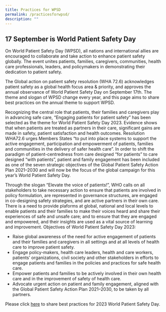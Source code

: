 ```yaml
---
title: Practices for WPSD
permalink: /practicesforwpsd/
description: ""
---
```

17 September is World Patient Safety Day
-------------------------------
On World Patient Safety Day (WPSD), all nations and international allies are encouraged to collaborate and take action to enhance patient safety globally. The event unites patients, families, caregivers, communities, health care professionals, leaders, and policymakers in demonstrating their dedication to patient safety.

The Global action on patient safety resolution (WHA 72.6) acknowledges patient safety as a global health focus area & priority, and approves the annual observance of World Patient Safety Day on September 17th. The theme and slogan of WPSD change every year, and this page aims to share best practices on the annual theme to support WPSD.

Recognizing the central role that patients, their families and caregivers play in advancing safe care, “Engaging patients for patient safety” has been selected as the theme for World Patient Safety Day 2023. Evidence shows that when patients are treated as partners in their care, significant gains are made in safety, patient satisfaction and health outcomes. Resolution WHA72.6 urges Members States “to put into place systems to support the active engagement, participation and empowerment of patients, families and communities in the delivery of safer health care”. In order to shift the paradigm of patient-centredness from care designed “for patients” to care designed “with patients”, patient and family engagement has been included as one of the seven strategic objectives of the Global Patient Safety Action Plan 2021–2030 and will now be the focus of the global campaign for this year’s World Patient Safety Day.

Through the slogan “Elevate the voice of patients!”, WHO calls on all stakeholders to take necessary action to ensure that patients are involved in policy formulation, are represented in governance structures, are engaged in co-designing safety strategies, and are active partners in their own care. There is a need to provide plaforms at global, national and local levels to enable patients and their families to make their voices heard and share their experiences of safe and unsafe care; and to ensure that they are engaged and empowered, and their insights are used as a vital source of learning and improvement.
Objectives of World Patient Safety Day 2023:

* Raise global awareness of the need for active engagement of patients and their families and caregivers in all settings and at all levels of health care to improve patient safety.
* Engage policy-makers, health care leaders, health and care workers, patients’ organizations, civil society and other stakeholders in efforts to engage patients and families in the policies and practices for safe health care.
* Empower patients and families to be actively involved in their own health care and in the improvement of safety of health care.
* Advocate urgent action on patient and family engagement, aligned with the Global Patient Safety Action Plan 2021–2030, to be taken by all partners.

Please click [here](https://for.sg/wpsd-bestpractices) to share best practices for 2023 World Patient Safety Day.
